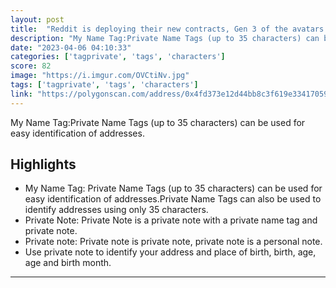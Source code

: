 ```yaml
---
layout: post
title:  "Reddit is deploying their new contracts, Gen 3 of the avatars are on their way!"
description: "My Name Tag:Private Name Tags (up to 35 characters) can be used for easy identification of addresses."
date: "2023-04-06 04:10:33"
categories: ['tagprivate', 'tags', 'characters']
score: 82
image: "https://i.imgur.com/OVCtiNv.jpg"
tags: ['tagprivate', 'tags', 'characters']
link: "https://polygonscan.com/address/0x4fd373e12d44bb8c3f619e3341705906214bee78"
---
```


My Name Tag:Private Name Tags (up to 35 characters) can be used for easy identification of addresses.

## Highlights

- My Name Tag: Private Name Tags (up to 35 characters) can be used for easy identification of addresses.Private Name Tags can also be used to identify addresses using only 35 characters.
- Private Note: Private Note is a private note with a private name tag and private note.
- Private note: Private note is private note, private note is a personal note.
- Use private note to identify your address and place of birth, birth, age, age and birth month.

---
